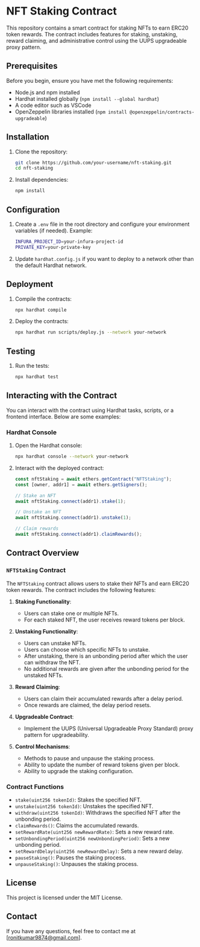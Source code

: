 # NFT Staking Contract

This repository contains a smart contract for staking NFTs to earn ERC20 token rewards. The contract includes features for staking, unstaking, reward claiming, and administrative control using the UUPS upgradeable proxy pattern.

## Prerequisites

Before you begin, ensure you have met the following requirements:
- Node.js and npm installed
- Hardhat installed globally (`npm install --global hardhat`)
- A code editor such as VSCode
- OpenZeppelin libraries installed (`npm install @openzeppelin/contracts-upgradeable`)

## Installation

1. Clone the repository:
    ```bash
    git clone https://github.com/your-username/nft-staking.git
    cd nft-staking
    ```

2. Install dependencies:
    ```bash
    npm install
    ```

## Configuration

1. Create a `.env` file in the root directory and configure your environment variables (if needed). Example:
    ```bash
    INFURA_PROJECT_ID=your-infura-project-id
    PRIVATE_KEY=your-private-key
    ```

2. Update `hardhat.config.js` if you want to deploy to a network other than the default Hardhat network.

## Deployment

1. Compile the contracts:
    ```bash
    npx hardhat compile
    ```

2. Deploy the contracts:
    ```bash
    npx hardhat run scripts/deploy.js --network your-network
    ```

## Testing

1. Run the tests:
    ```bash
    npx hardhat test
    ```

## Interacting with the Contract

You can interact with the contract using Hardhat tasks, scripts, or a frontend interface. Below are some examples:

### Hardhat Console

1. Open the Hardhat console:
    ```bash
    npx hardhat console --network your-network
    ```

2. Interact with the deployed contract:
    ```javascript
    const nftStaking = await ethers.getContract("NFTStaking");
    const [owner, addr1] = await ethers.getSigners();

    // Stake an NFT
    await nftStaking.connect(addr1).stake(1);

    // Unstake an NFT
    await nftStaking.connect(addr1).unstake(1);

    // Claim rewards
    await nftStaking.connect(addr1).claimRewards();
    ```

## Contract Overview

### `NFTStaking` Contract

The `NFTStaking` contract allows users to stake their NFTs and earn ERC20 token rewards. The contract includes the following features:

1. **Staking Functionality**:
    - Users can stake one or multiple NFTs.
    - For each staked NFT, the user receives reward tokens per block.

2. **Unstaking Functionality**:
    - Users can unstake NFTs.
    - Users can choose which specific NFTs to unstake.
    - After unstaking, there is an unbonding period after which the user can withdraw the NFT.
    - No additional rewards are given after the unbonding period for the unstaked NFTs.

3. **Reward Claiming**:
    - Users can claim their accumulated rewards after a delay period.
    - Once rewards are claimed, the delay period resets.

4. **Upgradeable Contract**:
    - Implement the UUPS (Universal Upgradeable Proxy Standard) proxy pattern for upgradeability.

5. **Control Mechanisms**:
    - Methods to pause and unpause the staking process.
    - Ability to update the number of reward tokens given per block.
    - Ability to upgrade the staking configuration.

### Contract Functions

- `stake(uint256 tokenId)`: Stakes the specified NFT.
- `unstake(uint256 tokenId)`: Unstakes the specified NFT.
- `withdraw(uint256 tokenId)`: Withdraws the specified NFT after the unbonding period.
- `claimRewards()`: Claims the accumulated rewards.
- `setRewardRate(uint256 newRewardRate)`: Sets a new reward rate.
- `setUnbondingPeriod(uint256 newUnbondingPeriod)`: Sets a new unbonding period.
- `setRewardDelay(uint256 newRewardDelay)`: Sets a new reward delay.
- `pauseStaking()`: Pauses the staking process.
- `unpauseStaking()`: Unpauses the staking process.

## License

This project is licensed under the MIT License.

## Contact

If you have any questions, feel free to contact me at [ronitkumar9874@gmail.com].
